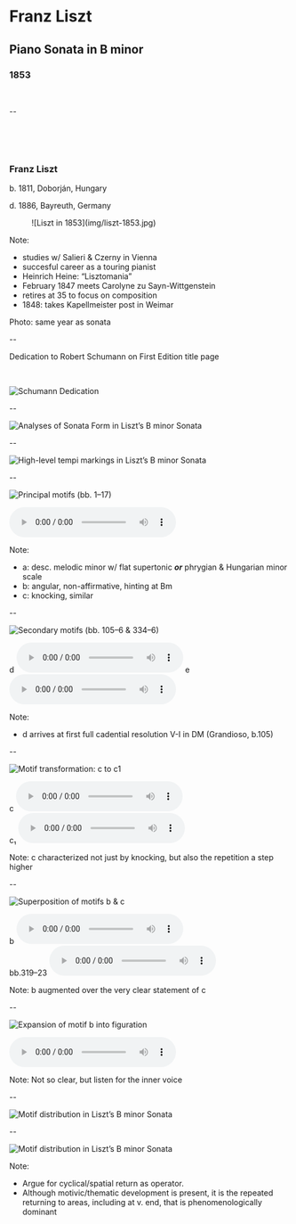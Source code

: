 <!-- .slide: data-background="/img/liszt-manuscript-page.png" -->
<div class="overlay-title">
  <h1>Franz Liszt</h1>
  <h2>Piano Sonata in B minor</h2>
  <h3>1853</h3>
</div>

&nbsp;

--
<!-- .slide: class="image-right" -->
<div>

&nbsp;

&nbsp;

### Franz Liszt

b. 1811, Doborján, Hungary

d. 1886, Bayreuth, Germany
</div>
<figure>
![Liszt in 1853](img/liszt-1853.jpg)
</figure>

Note:
- studies w/ Salieri & Czerny in Vienna
- succesful career as a touring pianist
- Heinrich Heine: “Lisztomania”
- February 1847 meets Carolyne zu Sayn-Wittgenstein
- retires at 35 to focus on composition
- 1848: takes Kapellmeister post in Weimar

Photo: same year as sonata

--

Dedication to Robert Schumann on First Edition title page

&nbsp;

![Schumann Dedication](img/liszt-first-edition-dedication.png)
<!-- .element: style="border: none; background: transparent; box-shadow: none; width: 85%;" -->

--

![Analyses of Sonata Form in Liszt’s B minor Sonata](img/liszt-sonata-form-analyses.png)

--

![High-level tempi markings in Liszt’s B minor Sonata](img/liszt-tempi.png)

--

![Principal motifs (bb. 1–17)](img/liszt-motifs-1.png)

<audio controls>
  <source src="../../audio/liszt-opening-motifs-bb-1-17.ogg" type="audio/ogg">
  <source src="../../audio/liszt-opening-motifs-bb-1-17.mp3" type="audio/mpeg">
  Sorry, old browser, no audio for you.
</audio>

Note:
- a: desc. melodic minor w/ flat supertonic __*or*__ phrygian  & Hungarian minor scale
- b: angular, non-affirmative, hinting at Bm
- c: knocking, similar

--

![Secondary motifs (bb. 105–6 & 334–6)](img/liszt-motifs-2.png)

<span>
  d
  <audio controls>
    <source src="../../audio/liszt-motif-d-bb-105-110.ogg" type="audio/ogg">
    <source src="../../audio/liszt-motif-d-bb-105-110.mp3" type="audio/mpeg">
    Sorry, old browser, no audio for you.
  </audio>
</span>
<span>
  e
  <audio controls>
    <source src="../../audio/liszt-motif-e-bb-334-338.ogg" type="audio/ogg">
    <source src="../../audio/liszt-motif-e-bb-334-338.mp3" type="audio/mpeg">
    Sorry, old browser, no audio for you.
  </audio>
</span>

Note:
- d arrives at first full cadential resolution V-I in DM (Grandioso, b.105)

--

![Motif transformation: c to c1](img/liszt-motifs-3.png)

<div>
c
<audio controls>
  <source src="../../audio/liszt-motif-c-bb-13-17.ogg" type="audio/ogg">
  <source src="../../audio/liszt-motif-c-bb-13-17.mp3" type="audio/mpeg">
  Sorry, old browser, no audio for you.
</audio>
</div>
<div>
c₁
<audio controls>
  <source src="../../audio/liszt-motif-c1-bb-153-159.ogg" type="audio/ogg">
  <source src="../../audio/liszt-motif-c1-bb-153-159.mp3" type="audio/mpeg">
  Sorry, old browser, no audio for you.
</audio>
</div>

Note:
c characterized not just by knocking, but also the repetition a step higher

--

![Superposition of motifs b & c](img/liszt-motifs-4.png)

<div>
b
<audio controls>
  <source src="../../audio/liszt-opening-motif-b-bb-9-11.ogg#t=33.545,43.5" type="audio/ogg">
  <source src="../../audio/liszt-opening-motif-b-bb-9-11.mp3#t=33.545,43.5" type="audio/mpeg">
  Sorry, old browser, no audio for you.
</audio>
</div>
<div>
bb.319–23
<audio controls>
  <source src="../../audio/liszt-superposition-bb-319-323.ogg" type="audio/ogg">
  <source src="../../audio/liszt-superposition-bb-319-323.mp3" type="audio/mpeg">
  Sorry, old browser, no audio for you.
</audio>
</div>

Note:
b augmented over the very clear statement of c

--

![Expansion of motif b into figuration](img/liszt-motifs-5.png)

<audio controls>
  <source src="../../audio/liszt-figuration-bb-179-190.ogg" type="audio/ogg">
  <source src="../../audio/liszt-figuration-bb-179-190.mp3" type="audio/mpeg">
  Sorry, old browser, no audio for you.
</audio>

Note:
Not so clear, but listen for the inner voice

--
<!-- .slide: data-transition="concave-in fade-out" -->
![Motif distribution in Liszt’s B minor Sonata](img/liszt-motif-map.png)

--
<!-- .slide: data-transition="fade-in concave-out" -->
![Motif distribution in Liszt’s B minor Sonata](img/liszt-motif-map-2.png)

Note:
- Argue for cyclical/spatial return as operator.
- Although motivic/thematic development is present, it is the repeated
  returning to areas, including at v. end, that is phenomenologically dominant

